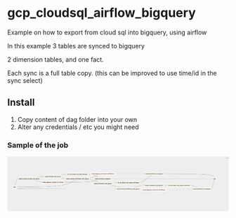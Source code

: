 # gcp_cloudsql_airflow_bigquery
Example on how to export from cloud sql into bigquery, using airflow

In this example 3 tables are synced to bigquery

2 dimension tables, and one fact.

Each sync is a full table copy.  (this can be improved to use time/id in the sync select)


## Install
1. Copy content of dag folder into your own
2. Alter any credentials / etc you might need

### Sample of the job
![alt text](media/example1.png "airflow job")

